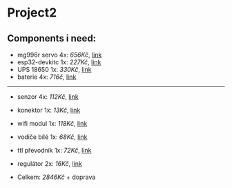 # Project2
## Components  i need:
- mg996r servo 4x: *656Kč*, [link](https://www.laskakit.cz/servo-mg996-s-kovovymi-prevody-180---extra-silne)
- esp32-devkitc 1x: *227Kč*, [link](https://dratek.cz/arduino/51547-esp32-devkitc-development-board-38pin.html)
- UPS 18650 1x: *330Kč*, [link](https://www.tipa.eu/cz/nabijecka-baterii-powerbanka-modul-v8-pro-esp32esp8266-pro-4x-li-ion-18650)
- baterie 4x: *716č*, [link](https://dratek.cz/arduino/48194-li-ion-akumulator-18650-westinghouse-2600mah.html)


---

- senzor 4x: *112Kč*, [link](https://www.laskakit.cz/arduino-infracerveny-senzor-sledovani-cary)
- konektor 1x: *13Kč*, [link](https://www.laskakit.cz/konektor-dc-5-5-2-1mm-samec-25cm-kabel)
- wifi modul 1x: *118Kč*, [link](https://www.laskakit.cz/ai-thinker-esp-12s-esp8266-ce-wifi-modul)
- vodiče bílé 1x: *68Kč*, [link](https://www.laskakit.cz/propojovaci-vodice-20cm-100-kusu)
- ttl převodník 1x: *72Kč*, [link](https://dratek.cz/arduino/1158-eses-cp2102-usb-ttl-prevodnik.html)
- regulátor 2x: *16Kč*, [link](https://dratek.cz/arduino/7737-linearni-regulator-napeti-5-v-typ-7805.html)

- Celkem: *2846Kč* + doprava